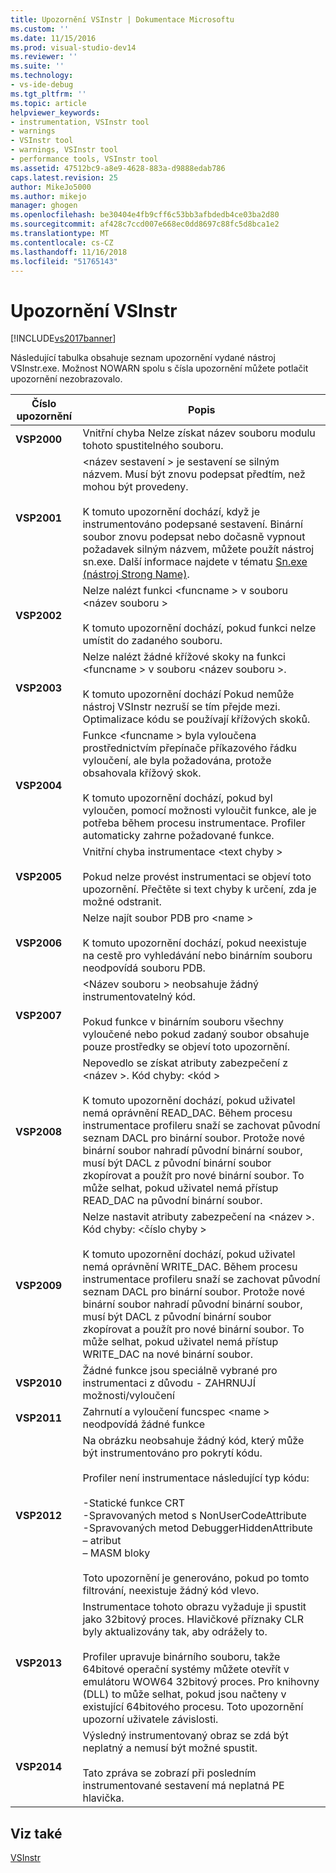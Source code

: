 ```yaml
---
title: Upozornění VSInstr | Dokumentace Microsoftu
ms.custom: ''
ms.date: 11/15/2016
ms.prod: visual-studio-dev14
ms.reviewer: ''
ms.suite: ''
ms.technology:
- vs-ide-debug
ms.tgt_pltfrm: ''
ms.topic: article
helpviewer_keywords:
- instrumentation, VSInstr tool
- warnings
- VSInstr tool
- warnings, VSInstr tool
- performance tools, VSInstr tool
ms.assetid: 47512bc9-a8e9-4628-883a-d9888edab786
caps.latest.revision: 25
author: MikeJo5000
ms.author: mikejo
manager: ghogen
ms.openlocfilehash: be30404e4fb9cff6c53bb3afbdedb4ce03ba2d80
ms.sourcegitcommit: af428c7ccd007e668ec0dd8697c88fc5d8bca1e2
ms.translationtype: MT
ms.contentlocale: cs-CZ
ms.lasthandoff: 11/16/2018
ms.locfileid: "51765143"
---
```

# <a name="vsinstr-warnings"></a>Upozornění VSInstr
[!INCLUDE[vs2017banner](../includes/vs2017banner.md)]

Následující tabulka obsahuje seznam upozornění vydané nástroj VSInstr.exe. Možnost NOWARN spolu s čísla upozornění můžete potlačit upozornění nezobrazovalo.  
  
|Číslo upozornění|Popis|  
|--------------------|-----------------|  
|**VSP2000**|Vnitřní chyba Nelze získat název souboru modulu tohoto spustitelného souboru.|  
|**VSP2001**|\<název sestavení > je sestavení se silným názvem. Musí být znovu podepsat předtím, než mohou být provedeny.<br /><br /> K tomuto upozornění dochází, když je instrumentováno podepsané sestavení. Binární soubor znovu podepsat nebo dočasně vypnout požadavek silným názvem, můžete použít nástroj sn.exe. Další informace najdete v tématu [Sn.exe (nástroj Strong Name)](http://msdn.microsoft.com/library/c1d2b532-1b8e-4c7a-8ac5-53b801135ec6).|  
|**VSP2002**|Nelze nalézt funkci \<funcname > v souboru \<název souboru ><br /><br /> K tomuto upozornění dochází, pokud funkci nelze umístit do zadaného souboru.|  
|**VSP2003**|Nelze nalézt žádné křížové skoky na funkci \<funcname > v souboru \<název souboru >.<br /><br /> K tomuto upozornění dochází Pokud nemůže nástroj VSInstr nezruší se tím přejde mezi. Optimalizace kódu se používají křížových skoků.|  
|**VSP2004**|Funkce \<funcname > byla vyloučena prostřednictvím přepínače příkazového řádku vyloučení, ale byla požadována, protože obsahovala křížový skok.<br /><br /> K tomuto upozornění dochází, pokud byl vyloučen, pomocí možnosti vyloučit funkce, ale je potřeba během procesu instrumentace. Profiler automaticky zahrne požadované funkce.|  
|**VSP2005**|Vnitřní chyba instrumentace \<text chyby ><br /><br /> Pokud nelze provést instrumentaci se objeví toto upozornění. Přečtěte si text chyby k určení, zda je možné odstranit.|  
|**VSP2006**|Nelze najít soubor PDB pro \<name ><br /><br /> K tomuto upozornění dochází, pokud neexistuje na cestě pro vyhledávání nebo binárním souboru neodpovídá souboru PDB.|  
|**VSP2007**|\<Název souboru > neobsahuje žádný instrumentovatelný kód.<br /><br /> Pokud funkce v binárním souboru všechny vyloučené nebo pokud zadaný soubor obsahuje pouze prostředky se objeví toto upozornění.|  
|**VSP2008**|Nepovedlo se získat atributy zabezpečení z \<název >. Kód chyby: \<kód ><br /><br /> K tomuto upozornění dochází, pokud uživatel nemá oprávnění READ_DAC. Během procesu instrumentace profileru snaží se zachovat původní seznam DACL pro binární soubor. Protože nové binární soubor nahradí původní binární soubor, musí být DACL z původní binární soubor zkopírovat a použít pro nové binární soubor. To může selhat, pokud uživatel nemá přístup READ_DAC na původní binární soubor.|  
|**VSP2009**|Nelze nastavit atributy zabezpečení na \<název >. Kód chyby: \<číslo chyby ><br /><br /> K tomuto upozornění dochází, pokud uživatel nemá oprávnění WRITE_DAC. Během procesu instrumentace profileru snaží se zachovat původní seznam DACL pro binární soubor. Protože nové binární soubor nahradí původní binární soubor, musí být DACL z původní binární soubor zkopírovat a použít pro nové binární soubor. To může selhat, pokud uživatel nemá přístup WRITE_DAC na nové binární soubor.|  
|**VSP2010**|Žádné funkce jsou speciálně vybrané pro instrumentaci z důvodu - ZAHRNUJÍ možnosti/vyloučení|  
|**VSP2011**|Zahrnutí a vyloučení funcspec \<name > neodpovídá žádné funkce|  
|**VSP2012**|Na obrázku neobsahuje žádný kód, který může být instrumentováno pro pokrytí kódu.<br /><br /> Profiler není instrumentace následující typ kódu:<br /><br /> -Statické funkce CRT<br />-Spravovaných metod s NonUserCodeAttribute<br />-Spravovaných metod DebuggerHiddenAttribute – atribut<br />– MASM bloky<br /><br /> Toto upozornění je generováno, pokud po tomto filtrování, neexistuje žádný kód vlevo.|  
|**VSP2013**|Instrumentace tohoto obrazu vyžaduje ji spustit jako 32bitový proces. Hlavičkové příznaky CLR byly aktualizovány tak, aby odrážely to.<br /><br /> Profiler upravuje binárního souboru, takže 64bitové operační systémy můžete otevřít v emulátoru WOW64 32bitový proces. Pro knihovny (DLL) to může selhat, pokud jsou načteny v existující 64bitového procesu. Toto upozornění upozorní uživatele závislosti.|  
|**VSP2014**|Výsledný instrumentovaný obraz se zdá být neplatný a nemusí být možné spustit.<br /><br /> Tato zpráva se zobrazí při posledním instrumentované sestavení má neplatná PE hlavička.|  
  
## <a name="see-also"></a>Viz také  
 [VSInstr](../profiling/vsinstr.md)



